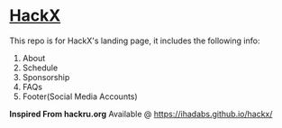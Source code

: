 # [HackX](https://ihadabs.github.io/hackx/)

This repo is for HackX's landing page, it includes the following info:
1. About
2. Schedule
3. Sponsorship
4. FAQs
5. Footer(Social Media Accounts)

**Inspired From hackru.org**
Available @ https://ihadabs.github.io/hackx/
